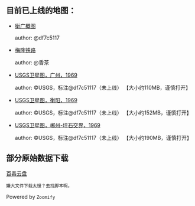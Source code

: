 ## 目前已上线的地图：

* [衡广概图](https://toocheer.github.io/maps/hengguang/) 

	author: @df7c5117

* [梅隆铁路](https://toocheer.github.io/maps/meilong/)

	author: @香茶

* [USGS卫星图，广州，1969](https://toocheer.github.io/maps/USGS_GZ/)

	author: ©USGS，标注@df7c51117（未上线） 【大小约110MB，谨慎打开】

* [USGS卫星图，衡阳，1969](https://toocheer.github.io/maps/USGS_HY/)

	author: ©USGS，标注@df7c51117（未上线） 【大小约152MB，谨慎打开】

* [USGS卫星图，郴州-坪石交界，1969](https://toocheer.github.io/maps/USGS_CP/)

	author: ©USGS，标注@df7c51117（未上线） 【大小约190MB，谨慎打开】

## 部分原始数据下载

[百毒云盘](https://pan.baidu.com/s/19eahXE_4FOc_LpQ_ASukbA#list/path=%2F)

	嫌大文件下载太慢？去找脚本啊。

Powered by `Zoomify`